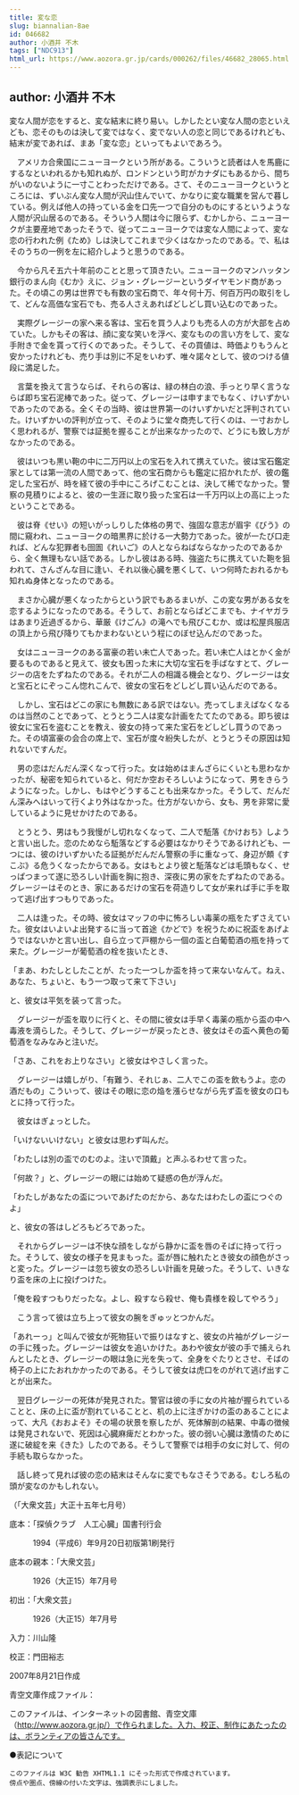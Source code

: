 ```yaml
---
title: 変な恋
slug: biannalian-8ae
id: 046682
author: 小酒井 不木
tags: ["NDC913"]
html_url: https://www.aozora.gr.jp/cards/000262/files/46682_28065.html
---
```


## author: 小酒井 不木

変な人間が恋をすると、変な結末に終り易い。しかしたとい変な人間の恋といえども、恋そのものは決して変ではなく、変でない人の恋と同じであるけれども、結末が変であれば、まあ「変な恋」といってもよいであろう。

　アメリカ合衆国にニューヨークという所がある。こういうと読者は人を馬鹿にするなといわれるかも知れぬが、ロンドンという町がカナダにもあるから、間ちがいのないように一寸ことわっただけである。さて、そのニューヨークというところには、ずいぶん変な人間が沢山住んでいて、かなりに変な職業を営んで暮している。例えば他人の持っている金を口先一つで自分のものにするというような人間が沢山居るのである。そういう人間は今に限らず、むかしから、ニューヨークが主要産地であったそうで、従ってニューヨークでは変な人間によって、変な恋の行われた例《ため》しは決してこれまで少くはなかったのである。で、私はそのうちの一例を左に紹介しようと思うのである。

　今から凡そ五六十年前のことと思って頂きたい。ニューヨークのマンハッタン銀行のまん向《むか》えに、ジョン・グレージーというダイヤモンド商があった。その頃この男は世界でも有数の宝石商で、年々何十万、何百万円の取引をして、どんな高価な宝石でも、売る人さえあればどしどし買い込むのであった。

　実際グレージーの家へ来る客は、宝石を買う人よりも売る人の方が大部を占めていた。しかもその客は、顔に変な笑いを浮べ、変なものの言い方をして、変な手附きで金を貰って行くのであった。そうして、その買値は、時価よりもうんと安かったけれども、売り手は別に不足をいわず、唯々諾々として、彼のつける値段に満足した。

　言葉を換えて言うならば、それらの客は、緑の林白の浪、手っとり早く言うならば即ち宝石泥棒であった。従って、グレージーは申すまでもなく、けいずかいであったのである。全くその当時、彼は世界第一のけいずかいだと評判されていた。けいずかいの評判が立って、そのように堂々商売して行くのは、一寸おかしく思われるが、警察では証拠を握ることが出来なかったので、どうにも致し方がなかったのである。

　彼はいつも黒い鞄の中に二万円以上の宝石を入れて携えていた。彼は宝石鑑定家としては第一流の人間であって、他の宝石商からも鑑定に招かれたが、彼の鑑定した宝石が、時を経て彼の手中にころげこむことは、決して稀でなかった。警察の見積りによると、彼の一生涯に取り扱った宝石は一千万円以上の高に上ったということである。

　彼は脊《せい》の短いがっしりした体格の男で、強固な意志が眉宇《びう》の間に窺われ、ニューヨークの暗黒界に於ける一大勢力であった。彼が一たび口走れば、どんな犯罪者も囹圄《れいご》の人とならねばならなかったのであるから、全く無理もない話である。しかし彼はある時、強盗たちに携えていた鞄を狙われて、さんざんな目に逢い、それ以後心臓を悪くして、いつ何時たおれるかも知れぬ身体となったのである。

　まさか心臓が悪くなったからという訳でもあるまいが、この変な男がある女を恋するようになったのである。そうして、お前とならばどこまでも、ナイヤガラはあまり近過ぎるから、華厳《けごん》の滝へでも飛びこむか、或は松屋呉服店の頂上から飛び降りてもかまわないという程にのぼせ込んだのであった。

　女はニューヨークのある富豪の若い未亡人であった。若い未亡人はとかく金が要るものであると見えて、彼女も困った末に大切な宝石を手ばなすとて、グレージーの店をたずねたのである。それが二人の相識る機会となり、グレージーは女と宝石とにぞっこん惚れこんで、彼女の宝石をどしどし買い込んだのである。

　しかし、宝石はどこの家にも無数にある訳ではない。売ってしまえばなくなるのは当然のことであって、とうとう二人は変な計画をたてたのである。即ち彼は彼女に宝石を盗むことを教え、彼女の持って来た宝石をどしどし買うのであった。その頃富豪の会合の席上で、宝石が度々紛失したが、とうとうその原因は知れないですんだ。

　男の恋はだんだん深くなって行った。女は始めはまんざらにくいとも思わなかったが、秘密を知られていると、何だか空おそろしいようになって、男をきらうようになった。しかし、もはやどうすることも出来なかった。そうして、だんだん深みへはいって行くより外はなかった。仕方がないから、女も、男を非常に愛しているように見せかけたのである。

　とうとう、男はもう我慢がし切れなくなって、二人で駈落《かけおち》しようと言い出した。恋のためなら駈落などする必要はなかりそうであるけれども、一つには、彼のけいずかいたる証拠がだんだん警察の手に重なって、身辺が頗《すこぶ》る危うくなったからである。女はもとより彼と駈落などは毛頭もなく、せっぱつまって遂に恐ろしい計画を胸に抱き、深夜に男の家をたずねたのである。グレージーはそのとき、家にあるだけの宝石を荷造りして女が来れば手に手を取って逃げ出すつもりであった。

　二人は逢った。その時、彼女はマッフの中に怖ろしい毒薬の瓶をたずさえていた。彼女はいよいよ出発するに当って首途《かどで》を祝うために祝盃をあげようではないかと言い出し、自ら立って戸棚から一個の盃と白葡萄酒の瓶を持って来た。グレージーが葡萄酒の栓を抜いたとき、

「まあ、わたしとしたことが、たった一つしか盃を持って来ないなんて。ねえ、あなた、ちょいと、もう一つ取って来て下さい」

と、彼女は平気を装って言った。

　グレージーが盃を取りに行くと、その間に彼女は手早く毒薬の瓶から盃の中へ毒液を滴らした。そうして、グレージーが戻ったとき、彼女はその盃へ黄色の葡萄酒をなみなみと注いだ。

「さあ、これをお上りなさい」と彼女はやさしく言った。

　グレージーは嬉しがり、「有難う、それじぁ、二人でこの盃を飲もうよ。恋の酒だもの」こういって、彼はその眼に恋の焔を漲らせながら先ず盃を彼女の口もとに持って行った。

　彼女はぎょっとした。

「いけないいけない」と彼女は思わず叫んだ。

「わたしは別の盃でのむのよ。注いで頂戴」と声ふるわせて言った。

「何故？」と、グレージーの眼には始めて疑惑の色が浮んだ。

「わたしがあなたの盃についであげたのだから、あなたはわたしの盃につぐのよ」

と、彼女の答はしどろもどろであった。

　それからグレージーは不快な顔をしながら静かに盃を唇のそばに持って行った。そうして、彼女の様子を見まもった。盃が唇に触れたとき彼女の顔色がさっと変った。グレージーは忽ち彼女の恐ろしい計画を見破った。そうして、いきなり盃を床の上に投げつけた。

「俺を殺すつもりだったな。よし、殺すなら殺せ、俺も貴様を殺してやろう」

　こう言って彼は立ち上って彼女の腕をぎゅッとつかんだ。

「あれーっ」と叫んで彼女が死物狂いで振りはなすと、彼女の片袖がグレージーの手に残った。グレージーは彼女を追いかけた。あわや彼女が彼の手で捕えられんとしたとき、グレージーの眼は急に光を失って、全身をぐたりとさせ、そばの椅子の上にたおれかかったのである。そうして彼女は虎口をのがれて逃げ出すことが出来た。

　翌日グレージーの死体が発見された。警官は彼の手に女の片袖が握られていることと、床の上に盃が割れていることと、机の上に注ぎかけの盃のあることによって、大凡《おおよそ》その場の状景を察したが、死体解剖の結果、中毒の徴候は発見されないで、死因は心臓麻痺だとわかった。彼の弱い心臓は激情のために遂に破綻を来《きた》したのである。そうして警察では相手の女に対して、何の手続も取らなかった。

　話し終って見れば彼の恋の結末はそんなに変でもなさそうである。むしろ私の頭が変なのかもしれない。

（「大衆文芸」大正十五年七月号）













底本：「探偵クラブ　人工心臓」国書刊行会


　　　1994（平成6）年9月20日初版第1刷発行

底本の親本：「大衆文芸」

　　　1926（大正15）年7月号

初出：「大衆文芸」

　　　1926（大正15）年7月号

入力：川山隆

校正：門田裕志

2007年8月21日作成

青空文庫作成ファイル：

このファイルは、インターネットの図書館、青空文庫（http://www.aozora.gr.jp/）で作られました。入力、校正、制作にあたったのは、ボランティアの皆さんです。











●表記について


	このファイルは W3C 勧告 XHTML1.1 にそった形式で作成されています。
	傍点や圏点、傍線の付いた文字は、強調表示にしました。